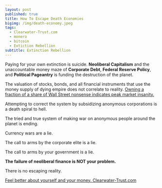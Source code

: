 ```yaml
---
layout: post
published: true
title: How To Escape Death Economies
bigimg: /img/death-economy.jpeg
tags:
  - Clearwater-Trust.com
  - monero
  - bitcoin
  - Extiction Rebellion
subtitle: Extinction Rebellion
---
```

Paying for your own extinction is suicide. **Neoliberal Capitalism** and the unaccountable money maze of **Corporate Debt**, **Federal Reserve Policy**, and **Political Pageantry** is funding the destruction of the planet.

The valuation of stocks, bonds, and all financial instruments that use the money supply of dying empire does not correlate to reality. [Owning a fraction of a share of Wall Street nonsense indicates peak market insanity.](https://www.robinhood.com)

Attempting to correct the system by subsidizing anonymous corporations is a death spiral to hell.

The tried and true system of making war on anonymous people around the planet is ending.

Currency wars are a lie.

The call to arms by the corporate elite is a lie.

The call to arms by your government is a lie.

**The failure of neoliberal finance is NOT your problem.**

There is no escaping reality.

[Feel better about yourself and your money. Clearwater-Trust.com](https://clearwater-trust.com)
